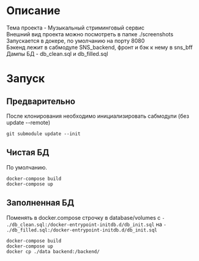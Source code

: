 # Описание
Тема проекта - Музыкальный стриминговый сервис<br>
Внешний вид проекта можно посмотреть в папке ./screenshots<br>
Запускается в докере, по умолчанию на порту 8080<br>
Бэкенд лежит в сабмодуле SNS_backend, фронт и бэк к нему в sns_bff<br>
Дампы БД - db_clean.sql и db_filled.sql
# Запуск
## Предварительно
После клонирования необходимо инициализировать сабмодули (без update --remote)
```
git submodule update --init
```
## Чистая БД
По умолчанию.
```
docker-compose build
docker-compose up
```
## Заполненная БД
Поменять в docker.compose строчку в database/volumes с ```- ./db_clean.sql:/docker-entrypoint-initdb.d/db_init.sql``` 
на ```- ./db_filled.sql:/docker-entrypoint-initdb.d/db_init.sql```
```
docker-compose build
docker-compose up
docker cp ./data backend:/backend/
```
